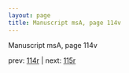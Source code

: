```yaml
---
layout: page
title: Manuscript msA, page 114v
---
```


Manuscript msA, page 114v

prev:  [114r](../114r) | next:  [115r](../115r)